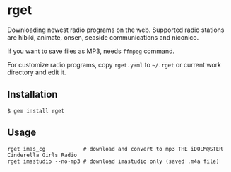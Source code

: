 # rget

Downloading newest radio programs on the web. Supported radio stations are hibiki, animate, onsen, seaside communications and niconico.

If you want to save files as MP3, needs `ffmpeg` command.

For customize radio programs, copy `rget.yaml` to `~/.rget` or current work directory and edit it.

## Installation

    $ gem install rget

## Usage

    rget imas_cg            # download and convert to mp3 THE iDOLM@STER Cinderella Girls Radio
    rget imastudio --no-mp3 # download imastudio only (saved .m4a file)

